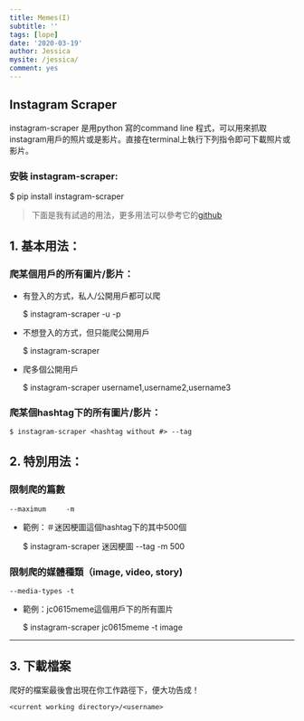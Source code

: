 ```yaml
---
title: Memes(I)
subtitle: ''
tags: [lope]
date: '2020-03-19'
author: Jessica
mysite: /jessica/
comment: yes
---
```



## Instagram Scraper

instagram-scraper 是用python 寫的command line 程式，可以用來抓取instagram用戶的照片或是影片。直接在terminal上執行下列指令即可下載照片或影片。

### 安裝 instagram-scraper:
$ pip install instagram-scraper

> 下面是我有試過的用法，更多用法可以參考它的[github](https://github.com/rarcega/instagram-scraper)

## 1. 基本用法：

### 爬某個用戶的所有圖片/影片：
- 有登入的方式，私人/公開用戶都可以爬
   




    $ instagram-scraper <username> -u <your username> -p <your password>

- 不想登入的方式，但只能爬公開用戶
   

    $ instagram-scraper <username>

- 爬多個公開用戶

    $ instagram-scraper username1,username2,username3

### 爬某個hashtag下的所有圖片/影片：
    $ instagram-scraper <hashtag without #> --tag

## 2. 特別用法：

### 限制爬的篇數
    --maximum     -m
- 範例：＃迷因梗圖這個hashtag下的其中500個
    

    $ instagram-scraper 迷因梗圖 --tag  -m  500

### 限制爬的媒體種類（image, video, story)
    --media-types -t
- 範例：jc0615meme這個用戶下的所有圖片
    

    $ instagram-scraper jc0615meme -t image

*****

## 3. 下載檔案

爬好的檔案最後會出現在你工作路徑下，便大功告成！

    <current working directory>/<username>


```python

```
